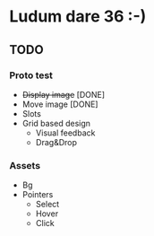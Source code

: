 # Ludum dare 36 :-)

## TODO

### Proto test

* ~~Display image~~ [DONE]
* Move image [DONE]
* Slots
* Grid based design
  * Visual feedback
  * Drag&Drop

### Assets

* Bg
* Pointers
  * Select
  * Hover
  * Click
